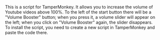 This is a script for TamperMonkey.
It allows you to increase the volume of Youtube videos above 100%.
To the left of the start button there will be a "Volume Booster" button; when you press it, a volume slider will appear on the left; when you click on "Volume Booster" again, the slider disappears.
To install the script, you need to create a new script in TamperMonkey and paste the code there.

